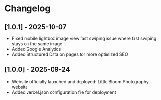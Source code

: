 # Changelog

## [1.0.1] - 2025-10-07
- Fixed mobile lightbox image view fast swiping issue where fast swiping stays on the same image
- Added Google Analytics
- Added Structured Data on pages for more optimized SEO
## [1.0.0] - 2025-09-24
- Website officially launched and deployed: Little Bloom Photography website
- Added vercel.json configuration file for deployment